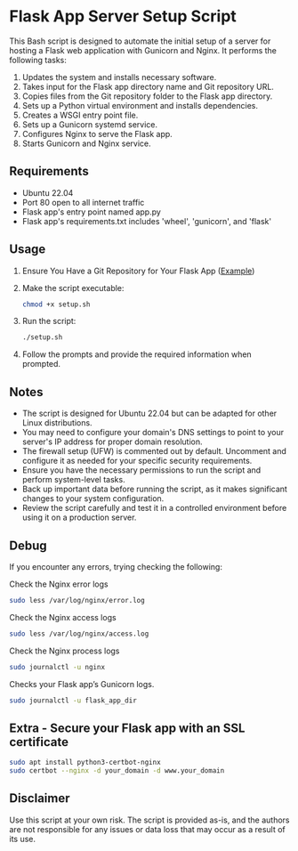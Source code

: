 # Flask App Server Setup Script

This Bash script is designed to automate the initial setup of a server for hosting a Flask web application with Gunicorn and Nginx. It performs the following tasks:

1. Updates the system and installs necessary software.
2. Takes input for the Flask app directory name and Git repository URL.
3. Copies files from the Git repository folder to the Flask app directory.
4. Sets up a Python virtual environment and installs dependencies.
5. Creates a WSGI entry point file.
6. Sets up a Gunicorn systemd service.
7. Configures Nginx to serve the Flask app.
8. Starts Gunicorn and Nginx service.

## Requirements

- Ubuntu 22.04
- Port 80 open to all internet traffic
- Flask app's entry point named app.py
- Flask app's requirements.txt includes 'wheel', 'gunicorn', and 'flask'


## Usage

1. Ensure You Have a Git Repository for Your Flask App ([Example](https://github.com/darshandevelopes/flask-hello-world.git))

2. Make the script executable:
   ```bash
   chmod +x setup.sh

3. Run the script:
   ```bash
   ./setup.sh
   
4. Follow the prompts and provide the required information when prompted.


## Notes

- The script is designed for Ubuntu 22.04 but can be adapted for other Linux distributions.
- You may need to configure your domain's DNS settings to point to your server's IP address for proper domain resolution.
- The firewall setup (UFW) is commented out by default. Uncomment and configure it as needed for your specific security requirements.
- Ensure you have the necessary permissions to run the script and perform system-level tasks.
- Back up important data before running the script, as it makes significant changes to your system configuration.
- Review the script carefully and test it in a controlled environment before using it on a production server.

## Debug
If you encounter any errors, trying checking the following:

Check the Nginx error logs
```bash
sudo less /var/log/nginx/error.log
```
Check the Nginx access logs
```bash
sudo less /var/log/nginx/access.log
```
Check the Nginx process logs
```bash
sudo journalctl -u nginx
```
Checks your Flask app’s Gunicorn logs.
```bash
sudo journalctl -u flask_app_dir
```
## Extra - Secure your Flask app with an SSL certificate
```bash
sudo apt install python3-certbot-nginx
sudo certbot --nginx -d your_domain -d www.your_domain
```
## Disclaimer
Use this script at your own risk. The script is provided as-is, and the authors are not responsible for any issues or data loss that may occur as a result of its use.

